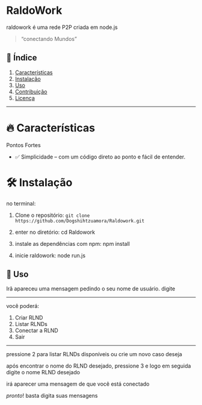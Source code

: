 # RaldoWork

raldowork é uma rede P2P criada em node.js

> “conectando Mundos”

## 📜 Índice

1. [Características](#-características)
2. [Instalação](#-instalação)
3. [Uso](#-uso)
4. [Contribuição](#-contribuição)
5. [Licença](#-licença)

---
# 🔥 Características
 Pontos Fortes

- ✅ Simplicidade – com um código direto ao ponto e fácil de entender.

# 🛠 Instalação
no terminal:

1. Clone o repositório:
`git clone https://github.com/Dogshihtzuamora/Raldowork.git`

2. enter no diretório:
cd Raldowork

3. instale as dependências com npm:
npm install

4. inicie raldowork:
 node run.js

## 🚀 Uso

 Irã apareceu uma mensagem pedindo o seu nome de usuário. digite
 
 ---
 
 você poderá:
 
1. Criar RLND
2. Listar RLNDs
3. Conectar a RLND
4. Sair

---

 pressione 2 para listar RLNDs disponíveis ou crie um novo caso deseja
 
 após encontrar o nome do RLND desejado, pressione 3 e logo em seguida digite o nome RLND desejado
 
 irá aparecer uma mensagem de que você está conectado
 
 *pronto*! basta digita suas mensagens